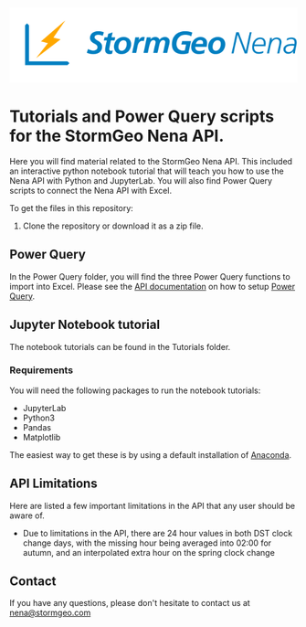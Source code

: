 ![](images/Frame_108.png)

# Tutorials and Power Query scripts for the StormGeo Nena API.

Here you will find material related to the StormGeo Nena API. This included an interactive python notebook tutorial that will teach you how to use the
Nena API with Python and JupyterLab. You will also find Power Query scripts to connect the Nena API with Excel.

To get the files in this repository:

1. Clone the repository or download it as a zip file.

## Power Query

In the Power Query folder, you will find the three Power Query functions to import into Excel. Please see the [API documentation](https://docs.nena.no/api/) on how to setup [Power Query](https://learn.microsoft.com/en-us/power-query/power-query-what-is-power-query).

## Jupyter Notebook tutorial

The notebook tutorials can be found in the Tutorials folder.

### Requirements

You will need the following packages to run the notebook tutorials:

- JupyterLab
- Python3
- Pandas
- Matplotlib

The easiest way to get these is by using a default installation of [Anaconda](https://www.anaconda.com/).

## API Limitations

Here are listed a few important limitations in the API that any user should be aware of.

- Due to limitations in the API, there are 24 hour values in both DST clock change days, with the missing hour being averaged into 02:00 for autumn, and an interpolated extra hour on the spring clock change

## Contact

If you have any questions, please don't hesitate to contact us at
nena@stormgeo.com

